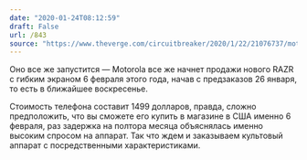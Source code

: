 ```yaml
---
date: "2020-01-24T08:12:59"
draft: False
url: /843
source: "https://www.theverge.com/circuitbreaker/2020/1/22/21076737/motorola-foldable-razr-launch-date-delay-preorders-flip-phone-price"
---
```


Оно все же запустится — Motorola все же начнет продажи нового RAZR с гибким экраном 6 февраля этого года, начав с предзаказов 26 января, то есть в ближайшее воскресенье.

Стоимость телефона составит 1499 долларов, правда, сложно предположить, что вы сможете его купить в магазине в США именно 6 февраля, раз задержка на полтора месяца объяснялась именно высоким спросом на аппарат. Так что ждем и заказываем культовый аппарат с посредственными характеристиками.

